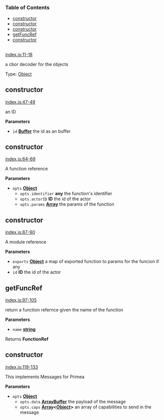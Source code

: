 <!-- Generated by documentation.js. Update this documentation by updating the source code. -->

### Table of Contents

-   [constructor][1]
-   [constructor][2]
-   [constructor][3]
-   [getFuncRef][4]
-   [constructor][5]

## 

[index.js:11-18][6]

a cbor decoder for the objects

Type: [Object][7]

## constructor

[index.js:47-49][8]

an ID

**Parameters**

-   `id` **[Buffer][9]** the id as an buffer

## constructor

[index.js:64-69][10]

A function reference

**Parameters**

-   `opts` **[Object][7]** 
    -   `opts.identifier` **any** the function's identifier
    -   `opts.actorID` **ID** the id of the actor
    -   `opts.params` **[Array][11]** the params of the function

## constructor

[index.js:87-90][12]

A module reference

**Parameters**

-   `exports` **[Object][7]** a map of exported function to params for the funcion if any
-   `id` **ID** the id of the actor

## getFuncRef

[index.js:97-105][13]

return a function refernce given the name of the function

**Parameters**

-   `name` **[string][14]** 

Returns **FunctionRef** 

## constructor

[index.js:119-133][15]

This implements Messages for Primea

**Parameters**

-   `opts` **[Object][7]** 
    -   `opts.data` **[ArrayBuffer][16]** the payload of the message
    -   `opts.caps` **[Array][11]&lt;[Object][7]>** an array of capabilities to send in the message

[1]: #constructor

[2]: #constructor-1

[3]: #constructor-2

[4]: #getfuncref

[5]: #constructor-3

[6]: https://github.com/primea/js-primea-objects/blob/136ef4bd7ca697c515688fa0a7b42c49930b5710/index.js#L11-L18 "Source code on GitHub"

[7]: https://developer.mozilla.org/docs/Web/JavaScript/Reference/Global_Objects/Object

[8]: https://github.com/primea/js-primea-objects/blob/136ef4bd7ca697c515688fa0a7b42c49930b5710/index.js#L47-L49 "Source code on GitHub"

[9]: https://nodejs.org/api/buffer.html

[10]: https://github.com/primea/js-primea-objects/blob/136ef4bd7ca697c515688fa0a7b42c49930b5710/index.js#L64-L69 "Source code on GitHub"

[11]: https://developer.mozilla.org/docs/Web/JavaScript/Reference/Global_Objects/Array

[12]: https://github.com/primea/js-primea-objects/blob/136ef4bd7ca697c515688fa0a7b42c49930b5710/index.js#L87-L90 "Source code on GitHub"

[13]: https://github.com/primea/js-primea-objects/blob/136ef4bd7ca697c515688fa0a7b42c49930b5710/index.js#L97-L105 "Source code on GitHub"

[14]: https://developer.mozilla.org/docs/Web/JavaScript/Reference/Global_Objects/String

[15]: https://github.com/primea/js-primea-objects/blob/136ef4bd7ca697c515688fa0a7b42c49930b5710/index.js#L119-L133 "Source code on GitHub"

[16]: https://developer.mozilla.org/docs/Web/JavaScript/Reference/Global_Objects/ArrayBuffer
